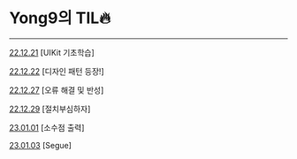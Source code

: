 # Yong9의 TIL🔥


---

[22.12.21](https://github.com/HiImYong99/TIL-Today-I-Learn/blob/main/22.12.21.md) [UIKit 기초학습]

[22.12.22](https://github.com/HiImYong99/TIL-Today-I-Learn/blob/main/22.12.22.md) [디자인 패턴 등장!]

[22.12.27](https://github.com/HiImYong99/TIL-Today-I-Learn/blob/main/22.12.27.md) [오류 해결 및 반성]

[22.12.29](https://github.com/HiImYong99/TIL-Today-I-Learn/blob/main/22.12.29.md) [절치부심하자]

[23.01.01](https://github.com/HiImYong99/TIL-Today-I-Learn/blob/main/23.01.01.md) [소수점 출력]

[23.01.03](https://github.com/HiImYong99/TIL-Today-I-Learn/blob/main/23.01.03.md) [Segue]
